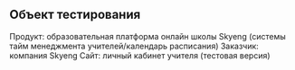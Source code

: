 ## Объект тестирования

Продукт: образовательная платформа онлайн школы Skyeng (системы тайм менеджмента учителей/календарь расписания)
Заказчик: компания Skyeng
Сайт: личный кабинет учителя (тестовая версия)
